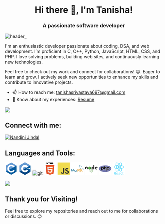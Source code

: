<h1 align="center">Hi there 👋, I'm Tanisha!</h1>
<h3 align="center">A passionate software developer</h3>

![header_](https://t4.ftcdn.net/jpg/04/96/44/35/360_F_496443587_rE7ZXJBTL0CZfLtRWYpAAzf0DidaWaQj.jpg)

I'm an enthusiastic developer passionate about coding, DSA, and web development. I’m proficient in C, C++, Python, JavaScript, HTML, CSS, and PHP. I love solving problems, building web sites, and continuously learning new technologies.

Feel free to check out my work and connect for collaborations! 😊. Eager to learn and grow, I actively seek new opportunities to enhance my skills and contribute to innovative projects.


- 📫 How to reach me: [tanishasrivastava697@gmail.com](mailto:tanishasrivastava697@gmail.com)
- 📄 Know about my experiences: [Resume](https://drive.google.com/file/d/15ely-qEfug1FKmKvcaMfXYbTY4I5tCtW/view?usp=drive_link)



<img align="center" src="https://user-images.githubusercontent.com/73097560/115834477-dbab4500-a447-11eb-908a-139a6edaec5c.gif"/>

## Connect with me:

<p align="left">
  <a href="https://www.linkedin.com/in/tanisha-srivastava-401825302/" target="_blank"><img src="https://raw.githubusercontent.com/rahuldkjain/github-profile-readme-generator/master/src/images/icons/Social/linked-in-alt.svg" alt="Nandini Jindal" height="30" width="40" /></a>
  
</p>



## Languages and Tools:

<p align="left">
  
  <img src="https://raw.githubusercontent.com/devicons/devicon/master/icons/c/c-original.svg" alt="c" width="40" height="40"/>
  <img src="https://raw.githubusercontent.com/devicons/devicon/master/icons/cplusplus/cplusplus-original.svg" alt="cplusplus" width="40" height="40"/>
  <img src="https://www.vectorlogo.zone/logos/git-scm/git-scm-icon.svg" alt="git" width="40" height="40"/>
  <img src="https://raw.githubusercontent.com/devicons/devicon/master/icons/html5/html5-original-wordmark.svg" alt="html5" width="40" height="40"/>
  <img src="https://raw.githubusercontent.com/devicons/devicon/master/icons/javascript/javascript-original.svg" alt="javascript" width="40" height="40"/>
  <img src="https://raw.githubusercontent.com/devicons/devicon/master/icons/mysql/mysql-original-wordmark.svg" alt="mysql" width="40" height="40"/>
  <img src="https://raw.githubusercontent.com/devicons/devicon/master/icons/nodejs/nodejs-original-wordmark.svg" alt="nodejs" width="40" height="40"/>
  <img src="https://raw.githubusercontent.com/devicons/devicon/master/icons/php/php-original.svg" alt="php" width="40" height="40"/>
  <img src="https://raw.githubusercontent.com/devicons/devicon/master/icons/react/react-original-wordmark.svg" alt="react" width="40" height="40"/>
</p>

<img align="center" src="https://user-images.githubusercontent.com/73097560/115834477-dbab4500-a447-11eb-908a-139a6edaec5c.gif"/>


## Thank you for Visiting!

Feel free to explore my repositories and reach out to me for collaborations or discussions. 😊
